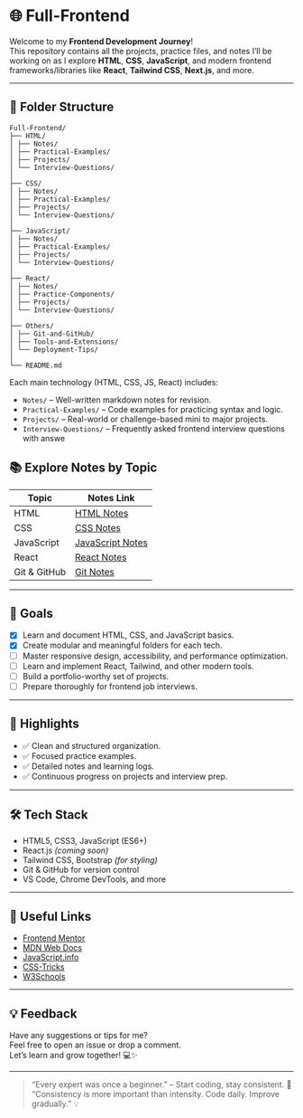 # 🌐 Full-Frontend

Welcome to my **Frontend Development Journey**!  
This repository contains all the projects, practice files, and notes I’ll be working on as I explore **HTML**, **CSS**, **JavaScript**, and modern frontend frameworks/libraries like **React**, **Tailwind CSS**, **Next.js**, and more.

---

## 📁 Folder Structure
```
Full-Frontend/
├── HTML/
│ ├── Notes/
│ ├── Practical-Examples/
│ ├── Projects/
│ └── Interview-Questions/
│
├── CSS/
│ ├── Notes/
│ ├── Practical-Examples/
│ ├── Projects/
│ └── Interview-Questions/
│
├── JavaScript/
│ ├── Notes/
│ ├── Practical-Examples/
│ ├── Projects/
│ └── Interview-Questions/
│
├── React/
│ ├── Notes/
│ ├── Practice-Components/
│ ├── Projects/
│ └── Interview-Questions/
│
├── Others/
│ ├── Git-and-GitHub/
│ ├── Tools-and-Extensions/
│ └── Deployment-Tips/
│
└── README.md
```


Each main technology (HTML, CSS, JS, React) includes:

- `Notes/` – Well-written markdown notes for revision.
- `Practical-Examples/` – Code examples for practicing syntax and logic.
- `Projects/` – Real-world or challenge-based mini to major projects.
- `Interview-Questions/` – Frequently asked frontend interview questions with answe

## 📚 Explore Notes by Topic

| Topic        | Notes Link                             |
|--------------|-----------------------------------------|
| HTML         | [HTML Notes](./HTML/readme.md)            |
| CSS          | [CSS Notes](./CSS/readme.md)              |
| JavaScript   | [JavaScript Notes](./JavaScript/readme.md)|
| React        | [React Notes](./React/Notes/)          |
| Git & GitHub | [Git Notes](./Others/Git-and-GitHub/)  |


---

## 🚀 Goals

- [x] Learn and document HTML, CSS, and JavaScript basics.
- [x] Create modular and meaningful folders for each tech.
- [ ] Master responsive design, accessibility, and performance optimization.
- [ ] Learn and implement React, Tailwind, and other modern tools.
- [ ] Build a portfolio-worthy set of projects.
- [ ] Prepare thoroughly for frontend job interviews.

---

## 📌 Highlights

- ✅ Clean and structured organization.
- ✅ Focused practice examples.
- ✅ Detailed notes and learning logs.
- ✅ Continuous progress on projects and interview prep.
---


## 🛠 Tech Stack

- HTML5, CSS3, JavaScript (ES6+)
- React.js *(coming soon)*
- Tailwind CSS, Bootstrap *(for styling)*
- Git & GitHub for version control
- VS Code, Chrome DevTools, and more
---

## 🔗 Useful Links

- [Frontend Mentor](https://www.frontendmentor.io)
- [MDN Web Docs](https://developer.mozilla.org/)
- [JavaScript.info](https://javascript.info)
- [CSS-Tricks](https://css-tricks.com/)
- [W3Schools](https://www.w3schools.com/)

---

## 💡 Feedback

Have any suggestions or tips for me?  
Feel free to open an issue or drop a comment.  
Let’s learn and grow together! 💻✨

---

> “Every expert was once a beginner.” – Start coding, stay consistent. 🚀  
> “Consistency is more important than intensity. Code daily. Improve gradually.” 💡


